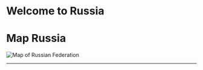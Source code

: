 <h1>Welcome to Russia</h1>
<h1> Map Russia </h1>
<img src="https://upload.wikimedia.org/wikipedia/commons/e/e5/Russia_Flag-Map.svg" alt="Map of Russian Federation" >
<hr>
